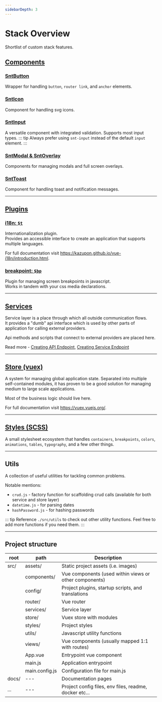 ```yaml
---
sidebarDepth: 3
---
```


# Stack Overview

Shortlist of custom stack features.

## [Components](/in-depth/components)

### [SntButton](/in-depth/components#sntbutton)

Wrapper for handling `button`, `router link`, and `anchor` elements.

### [SntIcon](/in-depth/components#snticon)

Component for handling svg icons.

### [SntInput](/in-depth/components#sntinput)

A versatile component with integrated validation. Supports most input types.
::: tip
Always prefer using `snt-input` instead of the default `input` element.
:::

### [SntModal & SntOverlay](/in-depth/components#sntmodal-sntoverlay)

Components for managing modals and full screen overlays.

### [SntToast](/in-depth/components#snttoast)

Component for handling toast and notification messages.

---

## [Plugins](/in-depth/plugins)

### [i18n: `$t`](/in-depth/plugins#i18n)

Internationalization plugin.\
Provides an accessible interface to create an application that supports multiple languages.

For full documentation visit https://kazupon.github.io/vue-i18n/introduction.html.

### [breakpoint: `$bp`](/in-depth/plugins#breakpoint)

Plugin for managing screen breakpoints in javascript.\
Works in tandem with your css media declarations.

---

## [Services](/in-depth/services)

Service layer is a place through which all outside communication flows.\
It provides a "dumb" api interface which is used by other parts of application for calling external providers.

Api methods and scripts that connect to external providers are placed here.

Read more - [Creating API Endpoint](/in-depth/services#creating-api-endpoint), [Creating Service Endpoint](/in-depth/services#creating-service-endpoint)

---

## [Store (vuex)](/in-depth/store)

A system for managing global application state. Separated into multiple self-contained modules, it has proven to be a good solution for managing medium to large scale applications.

Most of the business logic should live here.

For full documentation visit https://vuex.vuejs.org/.

---

## [Styles (SCSS)](/in-depth/styles)

A small stylesheet ecosystem that handles `containers`, `breakpoints`, `colors`, `animations`, `tables`, `typography`, and a few other things.

---

## Utils

A collection of useful utilities for tackling common problems.

Notable mentions:

- `crud.js` - factory function for scaffolding crud calls (available for both service and store layer)
- `datetime.js` - for parsing dates
- `hashPassword.js` - for hashing passwords

::: tip
Reference `./src/utils` to check out other utility functions. Feel free to add more functions if you need them.
:::

---

## Project structure

| root  | path           | Description                                            |
| ----- | -------------- | ------------------------------------------------------ |
| src/  | assets/        | Static project assets (i.e. images)                    |
|       | components/    | Vue components (used within views or other components) |
|       | config/        | Project plugins, startup scripts, and translations     |
|       | router/        | Vue router                                             |
|       | services/      | Service layer                                          |
|       | store/         | Vuex store with modules                                |
|       | styles/        | Project styles                                         |
|       | utils/         | Javascript utility functions                           |
|       | views/         | Vue components (usually mapped 1:1 with routes)        |
|       | App.vue        | Entrypoint vue component                               |
|       | main.js        | Application entrypoint                                 |
|       | main.config.js | Configuration file for main.js                         |
| docs/ | ---            | Documentation pages                                    |
| ...   | ---            | Project config files, env files, readme, docker etc... |
